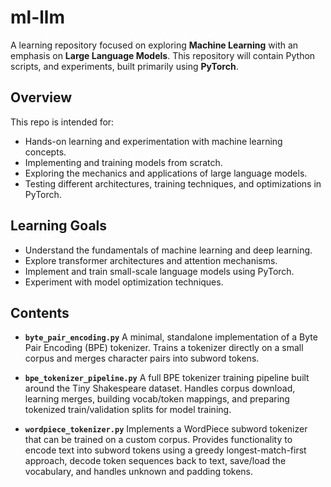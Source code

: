 # ml-llm

A learning repository focused on exploring **Machine Learning** with an emphasis on **Large Language Models**. This repository will contain Python scripts, and experiments, built primarily using **PyTorch**.

## Overview

This repo is intended for:

- Hands-on learning and experimentation with machine learning concepts.
- Implementing and training models from scratch.
- Exploring the mechanics and applications of large language models.
- Testing different architectures, training techniques, and optimizations in PyTorch.

## Learning Goals

- Understand the fundamentals of machine learning and deep learning.
- Explore transformer architectures and attention mechanisms.
- Implement and train small-scale language models using PyTorch.
- Experiment with model optimization techniques.

## Contents

- **`byte_pair_encoding.py`**
A minimal, standalone implementation of a Byte Pair Encoding (BPE) tokenizer. Trains a tokenizer directly on a small corpus and merges character pairs into subword tokens.

- **`bpe_tokenizer_pipeline.py`**
A full BPE tokenizer training pipeline built around the Tiny Shakespeare dataset. Handles corpus download, learning merges, building vocab/token mappings, and preparing tokenized train/validation splits for model training.

- **`wordpiece_tokenizer.py`**
Implements a WordPiece subword tokenizer that can be trained on a custom corpus. Provides functionality to encode text into subword tokens using a greedy longest-match-first approach, decode token sequences back to text, save/load the vocabulary, and handles unknown and padding tokens.
